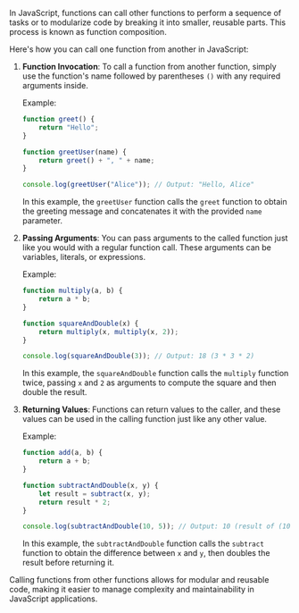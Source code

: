In JavaScript, functions can call other functions to perform a sequence of tasks or to modularize code by breaking it into smaller, reusable parts. This process is known as function composition.

Here's how you can call one function from another in JavaScript:

1. **Function Invocation**:
   To call a function from another function, simply use the function's name followed by parentheses `()` with any required arguments inside.

   Example:
   ```javascript
   function greet() {
       return "Hello";
   }

   function greetUser(name) {
       return greet() + ", " + name;
   }

   console.log(greetUser("Alice")); // Output: "Hello, Alice"
   ```

   In this example, the `greetUser` function calls the `greet` function to obtain the greeting message and concatenates it with the provided `name` parameter.

2. **Passing Arguments**:
   You can pass arguments to the called function just like you would with a regular function call. These arguments can be variables, literals, or expressions.

   Example:
   ```javascript
   function multiply(a, b) {
       return a * b;
   }

   function squareAndDouble(x) {
       return multiply(x, multiply(x, 2));
   }

   console.log(squareAndDouble(3)); // Output: 18 (3 * 3 * 2)
   ```

   In this example, the `squareAndDouble` function calls the `multiply` function twice, passing `x` and `2` as arguments to compute the square and then double the result.

3. **Returning Values**:
   Functions can return values to the caller, and these values can be used in the calling function just like any other value.

   Example:
   ```javascript
   function add(a, b) {
       return a + b;
   }

   function subtractAndDouble(x, y) {
       let result = subtract(x, y);
       return result * 2;
   }

   console.log(subtractAndDouble(10, 5)); // Output: 10 (result of (10 - 5) * 2)
   ```

   In this example, the `subtractAndDouble` function calls the `subtract` function to obtain the difference between `x` and `y`, then doubles the result before returning it.

Calling functions from other functions allows for modular and reusable code, making it easier to manage complexity and maintainability in JavaScript applications.